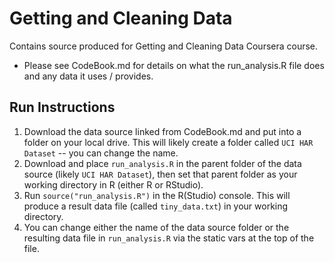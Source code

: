 # Getting and Cleaning Data
Contains source produced for Getting and Cleaning Data Coursera course.
* Please see CodeBook.md for details on what the run_analysis.R file does and any data it uses / provides.

## Run Instructions

1. Download the data source linked from CodeBook.md and put into a folder on your local drive. This will likely create a folder called `UCI HAR Dataset` -- you can change the name.
2. Download and place `run_analysis.R` in the parent folder of the data source (likely `UCI HAR Dataset`), then set that parent folder as your working directory in R (either R or RStudio).
3. Run `source("run_analysis.R")` in the R(Studio) console. This will produce a result data file (called `tiny_data.txt`) in your working directory.
4. You can change either the name of the data source folder or the resulting data file in `run_analysis.R` via the static vars at the top of the file.
